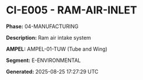 # CI-E005 - RAM-AIR-INLET

**Phase:** 04-MANUFACTURING

**Description:** Ram air intake system

**AMPEL:** AMPEL-01-TUW (Tube and Wing)

**Segment:** E-ENVIRONMENTAL

**Generated:** 2025-08-25 17:27:29 UTC
